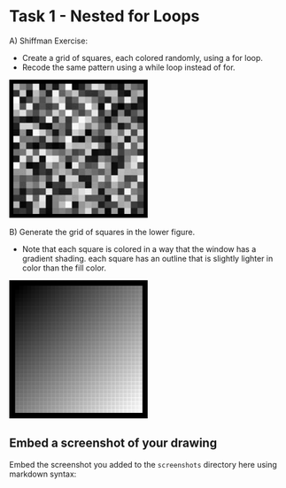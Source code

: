 # Task 1 - Nested for Loops

A) Shiffman Exercise: 
  * Create a grid of squares, each colored randomly, using a for loop. 
  * Recode the same pattern using a while loop instead of for.
  
<img src="../images/img5.png" width="250px">

B) Generate the grid of squares in the lower figure. 
  * Note that each square is colored in a way that the window has a gradient shading.
each square has an outline that is slightly lighter in color than the fill color. 

<img src="../images/img6.png" width="250px">

## Embed a screenshot of your drawing

Embed the screenshot you added to the `screenshots` directory here using markdown syntax:
